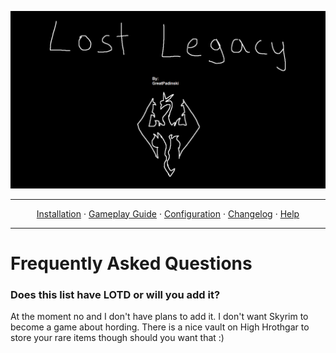 <a href="#"><img src="images/banner.webp" target="_blank"></a>

---

<p align="center">
  <a href="README.md">Installation</a> ·
  <a href="GAMEPLAY.md">Gameplay Guide</a> ·
  <a href="CONFIGURATION.md">Configuration</a> ·
  <a href="CHANGELOG.md">Changelog</a> ·
  <a href="HELP.md">Help</a>
</p>

---


# Frequently Asked Questions

### Does this list have LOTD or will you add it?
At the moment no and I don't have plans to add it. I don't want Skyrim to become a game about hording. There is a nice vault on High Hrothgar to store your rare items though should you want that :)
